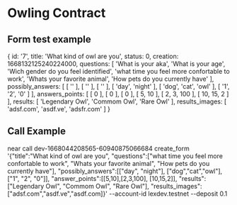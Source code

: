 # Owling Contract

## Form test example 


{
  id: '7',
  title: 'What kind of owl are you',
  status: 0,
  creation: 1668132125240224000,
  questions: [
    'What is your aka',
    'What is your age',
    'Wich gender do you feel identified',
    'what time you feel more confortable to work',
    'Whats your favorite animal',
    'How pets do you currently have'
  ],
  possibly_answers: [
    [ '' ],
    [ '' ],
    [ '' ],
    [ 'day', 'night' ],
    [ 'dog', 'cat', 'owl' ],
    [ '1', '2', '0' ]
  ],
  answers_points: [ [ 0 ], [ 0 ], [ 0 ], [ 5, 10 ], [ 2, 3, 100 ], [ 10, 15, 2 ] ],
  results: [ 'Legendary Owl', 'Commom Owl', 'Rare Owl' ],
  results_images: [ 'adsf.com', 'asdf.ve', 'adsfr.com' ]
}

## Call Example 


near call dev-1668044208565-60940875066684 create_form '{"title":"What kind of owl are you", "questions":["what time you feel more confortable to work", "Whats your favorite animal", "How pets do you currently have"], "possibly_answers":[["day", "night"], ["dog","cat","owl"], ["1", "2", "0"]], "answer_points":[[5,10],[2,3,100], [10,15,2]], "results":["Legendary Owl", "Commom Owl", "Rare Owl"], "results_images":["adsf.com","asdf.ve","asdf.com]}' --account-id lexdev.testnet --deposit 0.1

